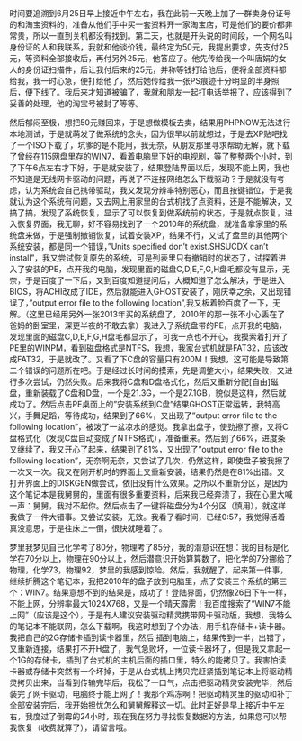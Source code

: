 时间要追溯到6月25日早上接近中午左右，我在此前一天晚上加了一群卖身份证号的和淘宝资料的，准备从他们手中买一套资料开一家淘宝店，可是他们的要价都非常贵，所以一直到关机都没有找到。第二天，也就是开头说的时间段，一个网名叫身份证的人和我联系，我就和他谈价钱，最终定为50元，我提出要求，先支付25元，等资料全部接收后，再付另外25元，他答应了。他先传给我一个叫唐娟的女人的身份证扫描件，后让我付后来的25元，并称等钱打给他后，便将全部资料都给我，我一时心急，便打给他了，然后她传给我一张PS痕迹十分明显的半身照后，便下线了。我后来才知道被骗了，我就和朋友一起打电话举报了，应该得到了妥善的处理，他的淘宝号被封了等等。

然后郁闷至极，想把50元赚回来，于是想做模板去卖，结果用PHPNOW无法进行本地测试，于是就萌发了做系统的念头，因为很早以前就想过，于是去XP贴吧找了一个ISO下载了，坑爹的是不能用，我无奈，从朋友那里寻求帮助无解，就下载了曾经在115网盘里存的WIN7，看着电脑里下好的电视剧，等了整整两个小时，到了下午6点左右才下好，于是就安装了，结果登陆界面以后，发现不能上网，我也不知道是无线网卡驱动的问题，再说了不连接网络怎么下载驱动？于是就没有考虑，认为系统会自己携带驱动，我又发现分辨率特别恶心，而且按键错位，于是我就认为这个系统有问题，又去网上用家里的台式机找了点资料，还是不能解决，又搞了搞，发现了系统恢复，显示了可以恢复到做系统前的状态，于是就点恢复，进入恢复界面，我无聊，好不容易找到了一个2010年的系统盘，就准备拿家里的系统盘来做，于是强制撤销恢复，试着安装XP，结果不行，又试了盘里的其他两个系统安装，都是同一个错误，”Units specified don’t exist.SHSUCDX can’t install”，我又尝试恢复原先的系统，可是列表里只有撤销时的状态了，试探着进入了安装的PE，点开我的电脑，发现里面的磁盘C,D,E,F,G,H盘毛都没有显示，无奈，于是百度了一下后，又到百度知道提问后，大概知道了怎么解决，于是进入BIOS，将ACHI改成了IDE，然后就能进入GHOST安装了，刚庆幸之余，又出现错误了，”output error file to the following location”,我又板着脸百度了一下，无解。（这里已经用另外一张2013年买的系统盘了，2010年的那一张不小心丢在了爸妈的卧室里，深更半夜的不敢去拿）我进入了系统盘带的PE，点开我的电脑，发现里面的磁盘C,D,E,F,G,H盘毛都显示了，可我一点也不开心，我摸索着打开了PE里的WINPM，看到磁盘格式是NTFS，我想，我家台式机就是FAT32，应该改成FAT32，于是就改了。又看了下C盘的容量只有200M！我想，这可能是导致第二个错误的问题所在吧。于是经过长时间的摸索，先是调整大小，结果失败，又进行多次尝试，仍然失败。后来我将C盘和D盘格式化，然后又重新分配[自由]磁盘，重新装载了C盘和D盘，一个是21.3G，一个是27.1GB，貌似是这样，然后就成功了。然后点击PE桌面上的”安装系统到C盘”结果GHOST正常运转，我特高兴，手舞足蹈，等待成功，结果到了66%，又出现了”output error file to the following location”，被泼了一盆凉水的感觉。我拿出盘子，使劲擦了擦，又将C盘格式化（发现C盘自动变成了NTFS格式），准备重来。然后到了66%，进度条又继续了，我又开心了起来，结果到了81%，又出现了”output error file to the following location”，无奈啊无奈，又尝试了几次，仍然这样，即使盘子被我擦了一次又一次。我又在刚开机时的界面上又重新安装，结果仍然是在81%出错。又打开界面上的DISKGEN做尝试，依旧没有什么效果。之所以不重新分区，是因为这个笔记本是我舅舅的，里面有很多重要资料，后来我已经奔溃了，我在心里大喊一声：舅舅，我对不起你。然后点击了一键将磁盘分为4个分区（慎用），就这样我做了一件大错事。又尝试安装，无效。我看了看时间，已经0:57，我觉得活着真没意思，于是往床上一倒，很快就睡着了。

梦里我梦见自己化学考了80分，物理考了85分，我的潜意识在想：我的目标是化学在70分以上，物理在90分以上，然后潜意识开始算算数了，把化学的7分挪给了物理，化学73，物理92，梦里的我感到惊险。然后，我就醒了，起来第一件事，继续折腾这个笔记本，我把2010年的盘子放到电脑里，点了安装三个系统的第三个：WIN7。结果意想不到的结果是，成功了！登陆界面，仍然像26日下午一样，不能上网，分辨率最大1024X768，又是一个晴天霹雳！我百度搜索了“WIN7不能上网”（应该是这个），于是有人建议安装驱动精灵携带网卡驱动版，我想，我特么的笔记本不能联网，怎么下载啊，我这时想到了个办法，用手机存储卡+读卡器。我把自己的2G存储卡插到读卡器里，然后 插到电脑上，结果传到一半，出错了，又重新连接，结果打不开H盘了，我气急败坏，一位读卡器坏了，但是我又拿起一个1G的存储卡，插到了台式机的主机后面的插口里，特么的能拷贝了。我害怕读卡器或存储卡突然有一个坏掉，于是从台式机上拷贝完赶紧插到笔记本上将驱动精灵拷贝出来，当看到传输完毕后，我松了一口气，点击把驱动精灵安装完毕，然后装完了网卡驱动，电脑终于能上网了！我那个鸡冻啊！把驱动精灵里的驱动和补丁全部安装完后，我开始担忧怎么和舅舅解释这一切。此时正好是早上接近中午左右，我度过了倒霉的24小时，现在我在努力寻找恢复数据的方法，如果您可以帮我恢复（收费就算了），请留言哦。
<!-- ##{"timestamp":1372262400}## -->